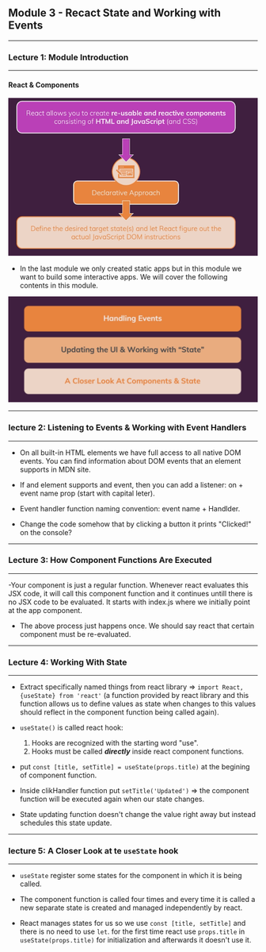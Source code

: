 ## Module 3 - Recact State and Working with Events

---

### Lecture 1: Module Introduction

---

#### React & Components

![recat and components](./pictures/react-and-components.png)

- In the last module we only created static apps but in this module we want to build some interactive apps.
  We will cover the following contents in this module.

![module content](./pictures/module-content.png)

---

### lecture 2: Listening to Events & Working with Event Handlers

---

- On all built-in HTML elements we have full access to all native DOM events. You can find information about DOM events that an element supports in MDN site.

- If and element supports and event, then you can add a listener: on + event name prop (start with capital leter).

- Event handler function naming convention: event name + Handlder.

- Change the code somehow that by clicking a button it prints "Clicked!" on the console?

---

### Lecture 3: How Component Functions Are Executed

---

-Your component is just a regular function. Whenever react evaluates this JSX code, it will call this component function and it continues untill there is no JSX code to be evaluated. It starts with index.js
where we initially point at the app component.

- The above process just happens once. We should say react that certain component must be re-evaluated.

---

### Lecture 4: Working With State

---

- Extract specifically named things from react library => `import React, {useState} from 'react'` (a function provided by react library and this function allows us to define values as state when changes to this values should reflect in the component function being called again).

- `useState()` is called react hook:

  1. Hooks are recognized with the starting word "use".
  2. Hooks must be called **_directly_** inside react component functions.

- put `const [title, setTitle] = useState(props.title)` at the begining of component function.

- Inside clikHandler function put `setTitle('Updated')` => the component function will be executed again when our state changes.

- State updating function doesn't change the value right away but instead schedules this state update.

---

### lecture 5: A Closer Look at te `useState` hook

---

- `useState` register some states for the component in which it is being called.

- The component function is called four times and every time it is called a new separate state is created and managed independently by react.

- React manages states for us so we use `const [title, setTitle]` and there is no need to use `let`. for the first time react use `props.title` in `useState(props.title)` for initialization and afterwards it doesn't use it.
